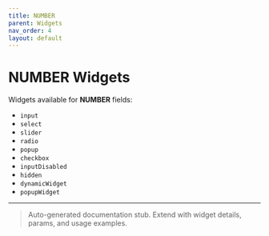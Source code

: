 ```yaml
---
title: NUMBER
parent: Widgets
nav_order: 4
layout: default
---
```


# NUMBER Widgets

Widgets available for **NUMBER** fields:

- `input`
- `select`
- `slider`
- `radio`
- `popup`
- `checkbox`
- `inputDisabled`
- `hidden`
- `dynamicWidget`
- `popupWidget`

---

> Auto-generated documentation stub. Extend with widget details, params, and usage examples.
